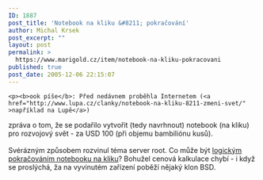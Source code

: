 ```yaml
---
ID: 1887
post_title: 'Notebook na kliku &#8211; pokračování'
author: Michal Krsek
post_excerpt: ""
layout: post
permalink: >
  https://www.marigold.cz/item/notebook-na-kliku-pokracovani
published: true
post_date: 2005-12-06 22:15:07
---
```

	<p><b>ook píše</b>: Před nedávnem proběhla Internetem (<a href="http://www.lupa.cz/clanky/notebook-na-kliku-8211-zmeni-svet/" >například na Lupě</a>)
zpráva o tom, že se podařilo vytvořit (tedy navrhnout) notebook (na
kliku) pro rozvojový svět - za USD 100 (při objemu bambiliónu kusů).<br />
<br />
Svérázným způsobem rozvinul téma server root. Co může být <a href="http://www.root.cz/clanky/komiks-pocitace-pro-chude/">logickým pokračováním notebooku na kliku</a>? Bohužel cenová kalkulace chybí - i když se proslýchá, ža na vyvinutém zařízení poběží nějaký klon BSD.<br />
</p>